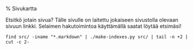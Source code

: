 % Sivukartta
<!-- hidden -->

Etsitkö jotain sivua? Tälle sivulle on laitettu jokaiseen sivustolla olevaan sivuun linkki.
Selaimen hakutoimintoa käyttämällä saatat löytää etsimäsi!

~~~~ {execute=bash}
find src/ -iname "*.markdown" | ./make-indexes.py src/ | tail -n +2 | cut -c 2-
~~~~
